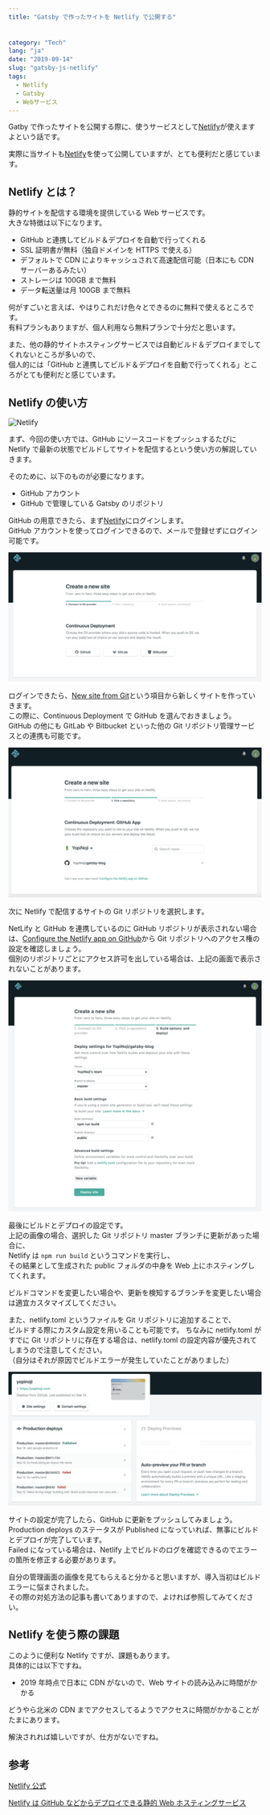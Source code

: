 ```yaml
---
title: "Gatsby で作ったサイトを Netlify で公開する"


category: "Tech"
lang: "ja"
date: "2019-09-14"
slug: "gatsby-js-netlify"
tags:
  - Netlify
  - Gatsby
  - Webサービス
---
```


Gatby で作ったサイトを公開する際に、使うサービスとして[Netlify](https://www.netlify.com)が使えますよという話です。

実際に当サイトも[Netlify](https://www.netlify.com)を使って公開していますが、とても便利だと感じています。

## Netlify とは？

静的サイトを配信する環境を提供している Web サービスです。  
大きな特徴は以下になります。

- GitHub と連携してビルド＆デプロイを自動で行ってくれる
- SSL 証明書が無料（独自ドメインを HTTPS で使える）
- デフォルトで CDN によりキャッシュされて高速配信可能（日本にも CDN サーバーあるみたい）
- ストレージは 100GB まで無料
- データ転送量は月 100GB まで無料

何がすごいと言えば、やはりこれだけ色々とできるのに無料で使えるところです。  
有料プランもありますが、個人利用なら無料プランで十分だと思います。

また、他の静的サイトホスティングサービスでは自動ビルド＆デプロイまでしてくれないところが多いので、  
個人的には「GitHub と連携してビルド＆デプロイを自動で行ってくれる」ところがとても便利だと感じています。

## Netlify の使い方

![Netlify](./netlify-top.png)

まず、今回の使い方では、GitHub にソースコードをプッシュするたびに  
Netlify で最新の状態でビルドしてサイトを配信するという使い方の解説していきます。

そのために、以下のものが必要になります。

- GitHub アカウント
- GitHub で管理している Gatsby のリポジトリ

GitHub の用意できたら、まず[Netlify](https://www.netlify.com)にログインします。  
GitHub アカウントを使ってログインできるので、メールで登録せずにログイン可能です。

![Netlify-create-new-site-01](./netlify-create-new-site-01.png)

ログインできたら、[New site from Git](https://app.netlify.com/start)という項目から新しくサイトを作っていきます。  
この際に、Continuous Deployment で GitHub を選んでおきましょう。  
GitHub の他にも GitLab や Bitbucket といった他の Git リポジトリ管理サービスとの連携も可能です。

![Netlify-create-new-site-02](./netlify-create-new-site-02.png)

次に Netlify で配信するサイトの Git リポジトリを選択します。

NetLify と GitHub を連携しているのに GitHub リポジトリが表示されない場合は、[Configure the Netlify app on GitHub](https://github.com/settings/installations)から Git リポジトリへのアクセス権の設定を確認しましょう。  
個別のリポジトリごとにアクセス許可を出している場合は、上記の画面で表示されないことがあります。

![Netlify-create-new-site-03](./netlify-create-new-site-03.png)

最後にビルドとデプロイの設定です。  
上記の画像の場合、選択した Git リポジトリ master ブランチに更新があった場合に、  
Netlify は `npm run build` というコマンドを実行し、  
その結果として生成された public フォルダの中身を Web 上にホスティングしてくれます。

ビルドコマンドを変更したい場合や、更新を検知するブランチを変更したい場合は適宜カスタマイズしてください。

また、netlify.toml というファイルを Git リポジトリに追加することで、  
ビルドする際にカスタム設定を用いることも可能です。
ちなみに netlify.toml がすでに Git リポジトリに存在する場合は、netlify.toml の設定内容が優先されてしまうので注意してください。  
（自分はそれが原因でビルドエラーが発生していたことがありました）

![Netlify](./netlify-site-status.png)

サイトの設定が完了したら、GitHub に更新をプッシュしてみましょう。  
Production deploys のステータスが Published になっていれば、無事にビルドとデプロイが完了しています。  
Failed になっている場合は、Netlify 上でビルドのログを確認できるのでエラーの箇所を修正する必要があります。

自分の管理画面の画像を見てもらえると分かると思いますが、導入当初はビルドエラーに悩まされました。  
その際の対処方法の記事も書いてありますので、よければ参照してみてください。

## Netlify を使う際の課題

このように便利な Netlify ですが、課題もあります。  
具体的には以下ですね。

- 2019 年時点で日本に CDN がないので、Web サイトの読み込みに時間がかかる

どうやら北米の CDN までアクセスしてるようでアクセスに時間がかかることがたまにあります。

解決されれば嬉しいですが、仕方がないですね。

## 参考

[Netlify 公式](https://www.netlify.com)

[Netlify は GitHub などからデプロイできる静的 Web ホスティングサービス](https://tech.qookie.jp/posts/info-netlify-static-web-deploy/)

